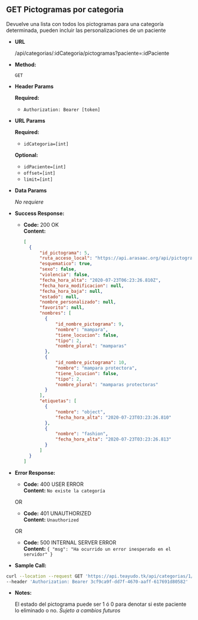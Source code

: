 **GET Pictogramas por categoria**
----
  Devuelve una lista con todos los pictogramas para una categoría determinada, pueden incluir las personalizaciones de un paciente

* **URL**

  /api/categorias/:idCategoria/pictogramas?paciente=:idPaciente

* **Method:**

  `GET`

*  **Header Params**

    **Required:**
   * `Authorization: Bearer [token]`

*  **URL Params**

    **Required:**
   * `idCategoria=[int]`


    **Optional:**
   * `idPaciente=[int]`
   * `offset=[int]`
   * `limit=[int]`

* **Data Params**

   _No requiere_ 

* **Success Response:**

  * **Code:** 200 OK <br />
    **Content:**
    ```json
    [
      {
          "id_pictograma": 5,
          "ruta_acceso_local": "https://api.arasaac.org/api/pictograms/36863",
          "esquematico": true,
          "sexo": false,
          "violencia": false,
          "fecha_hora_alta": "2020-07-23T06:23:26.810Z",
          "fecha_hora_modificacion": null,
          "fecha_hora_baja": null,
          "estado": null,
          "nombre_personalizado": null,
          "favorito": null,
          "nombres": [
            {
                "id_nombre_pictograma": 9,
                "nombre": "mampara",
                "tiene_locucion": false,
                "tipo": 2,
                "nombre_plural": "mamparas"
            },
            {
                "id_nombre_pictograma": 10,
                "nombre": "mampara protectora",
                "tiene_locucion": false,
                "tipo": 2,
                "nombre_plural": "mamparas protectoras"
            }
          ],
          "etiquetas": [
            {
                "nombre": "object",
                "fecha_hora_alta": "2020-07-23T03:23:26.810"
            },
            {
                "nombre": "fashion",
                "fecha_hora_alta": "2020-07-23T03:23:26.813"
            }
          ]
      }
    ]
    ```
 
* **Error Response:**

    * **Code:** 400 USER ERROR <br />
    **Content:** `No existe la categoría`

  OR

  * **Code:** 401 UNAUTHORIZED <br />
    **Content:** `Unauthorized`

  OR

  * **Code:** 500 INTERNAL SERVER ERROR <br />
    **Content:** `{ "msg": "Ha ocurrido un error inesperado en el servidor" }`

* **Sample Call:**

```bash
curl --location --request GET 'https://api.teayudo.tk/api/categorias/1/pictogramas?paciente=1' \
--header 'Authorization: Bearer 3cf9ca9f-dd7f-4670-aaff-617691d80582'
```

* **Notes:**

  El estado del pictograma puede ser 1 ó 0 para denotar si este paciente lo eliminado o no. _Sujeto a cambios futuros_
